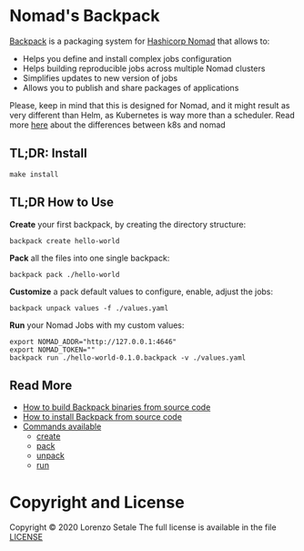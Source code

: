 # Nomad's Backpack

[Backpack](https://backpack.qm64.io) is a packaging system for
[Hashicorp Nomad](https://www.nomadproject.io) that allows to:

* Helps you define and install complex jobs configuration
* Helps building reproducible jobs across multiple Nomad clusters
* Simplifies updates to new version of jobs
* Allows you to publish and share packages of applications

Please, keep in mind that this is designed for Nomad, and it might result as
very different than Helm, as Kubernetes is way more than a scheduler.
Read more [here](https://www.nomadproject.io/intro/vs/kubernetes.html) about
the differences between k8s and nomad

## TL;DR: Install

```shell
make install
```

## TL;DR How to Use

**Create** your first backpack, by creating the directory structure:

```shell
backpack create hello-world
```

**Pack** all the files into one single backpack:
```shell
backpack pack ./hello-world
```

**Customize** a pack default values to configure, enable, adjust the jobs:
```shell
backpack unpack values -f ./values.yaml
```

**Run** your Nomad Jobs with my custom values:
```shell
export NOMAD_ADDR="http://127.0.0.1:4646"
export NOMAD_TOKEN=""
backpack run ./hello-world-0.1.0.backpack -v ./values.yaml
```

## Read More

* [How to build Backpack binaries from source code](docs/build.md)
* [How to install Backpack from source code](docs/build.md#installing)
* [Commands available](docs/cli.md)
  * [create](docs/cli/create.md)
  * [pack](docs/cli/pack.md)
  * [unpack](docs/cli/unpack.md)
  * [run](docs/cli/run.md)

# Copyright and License

Copyright © 2020 Lorenzo Setale
The full license is available in the file [LICENSE](LICENSE)
